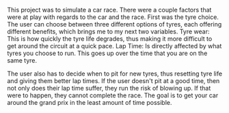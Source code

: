 This project was to simulate a car race. There were a couple factors that were 
at play with regards to the car and the race. 
First was the tyre choice. The user can choose between three different options
of tyres, each offering different benefits, which brings me to my next two variables.
    Tyre wear: This is how quickly the tyre life degrades, thus making it more difficult to
get around the circuit at a quick pace.
    Lap Time: Is directly affected by what tyres you choose to run. This goes up
over the time that you are on the same tyre. 

The user also has to decide when to pit for new tyres, thus resetting tyre life 
and giving them better lap times. If the user doesn't pit at a good time, then 
not only does their lap time suffer, they run the risk of blowing up. If that were
to happen, they cannot complete the race. 
The goal is to get your car around the grand prix in the least amount of time possible. 
